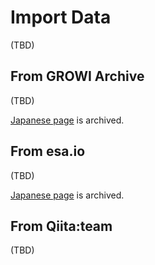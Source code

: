 # Import Data

(TBD)

## From GROWI Archive

(TBD)

[Japanese page](../../../../ja/admin-guide/management-cookbook/import.md#growi-アーカイブデータインポート) is archived.

## From esa.io

(TBD)

[Japanese page](../../../../ja/admin-guide/management-cookbook/import.md#esa-io-のデータインポート) is archived.

## From Qiita:team

(TBD)